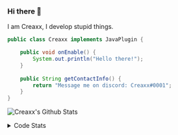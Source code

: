 ### Hi there 👋

I am Creaxx, I develop stupid things. 

```java
public class Creaxx implements JavaPlugin {

    public void onEnable() {
        System.out.println("Hello there!");
    }
    
    public String getContactInfo() {
        return "Message me on discord: Creaxx#0001";
    }
}
```

![Creaxx's Github Stats](https://github-readme-stats.vercel.app/api?username=CreaxxOG&show_icons=true&theme=dark&count_private=true)

<details>
  <summary>Code Stats</summary>

<!--START_SECTION:waka-->
![Lines of code](https://img.shields.io/badge/From%20Hello%20World%20I%27ve%20Written-29181%20lines%20of%20code-blue)

**🐱 My GitHub Data** 

> 🏆 155 Contributions in the Year 2021
 > 
> 📦 371.8 kB Used in GitHub's Storage 
 > 
> 🚫 Not Opted to Hire
 > 
> 📜 1 Public Repository 
 > 
> 🔑 4 Private Repositories  
 > 
**I'm an Early 🐤** 

```text
🌞 Morning    16 commits     ██░░░░░░░░░░░░░░░░░░░░░░░   10.88% 
🌆 Daytime    58 commits     █████████░░░░░░░░░░░░░░░░   39.46% 
🌃 Evening    67 commits     ███████████░░░░░░░░░░░░░░   45.58% 
🌙 Night      6 commits      █░░░░░░░░░░░░░░░░░░░░░░░░   4.08%

```
📅 **I'm Most Productive on Saturday** 

```text
Monday       20 commits     ███░░░░░░░░░░░░░░░░░░░░░░   13.61% 
Tuesday      19 commits     ███░░░░░░░░░░░░░░░░░░░░░░   12.93% 
Wednesday    21 commits     ███░░░░░░░░░░░░░░░░░░░░░░   14.29% 
Thursday     23 commits     ████░░░░░░░░░░░░░░░░░░░░░   15.65% 
Friday       19 commits     ███░░░░░░░░░░░░░░░░░░░░░░   12.93% 
Saturday     24 commits     ████░░░░░░░░░░░░░░░░░░░░░   16.33% 
Sunday       21 commits     ███░░░░░░░░░░░░░░░░░░░░░░   14.29%

```


📊 **This Week I Spent My Time On** 

```text
💬 Programming Languages: 
Java                     11 hrs 48 mins      ███████████████████████░░   95.24% 
XML                      30 mins             █░░░░░░░░░░░░░░░░░░░░░░░░   4.08% 
YAML                     4 mins              ░░░░░░░░░░░░░░░░░░░░░░░░░   0.64% 
Git Config               0 secs              ░░░░░░░░░░░░░░░░░░░░░░░░░   0.04% 
Markdown                 0 secs              ░░░░░░░░░░░░░░░░░░░░░░░░░   0.0%

🔥 Editors: 
IntelliJ                 12 hrs 24 mins      █████████████████████████   100.0%

```

**I Mostly Code in Java** 

```text
Java                     3 repos             ██████████████████░░░░░░░   75.0% 
EJS                      1 repo              ██████░░░░░░░░░░░░░░░░░░░   25.0%

```



 Last Updated on 08/10/2021
<!--END_SECTION:waka-->
</details>
